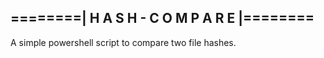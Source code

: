## ========| H A S H - C O M P A R E |========
                                                                       
A simple powershell script to compare two file hashes.
